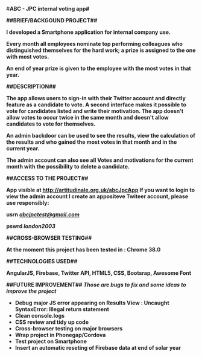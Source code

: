#<b>ABC - JPC internal voting app#

##<b>BRIEF/BACKGOUND PROJECT</b>##

I developed a Smartphone application for internal company use. 

Every month all employees nominate top performing colleagues who distinguished themselves for the hard work; a prize is assigned to the one with most votes. 

An end of year prize is given to the employee with the most votes in that year. 

##<b>DESCRIPTION</b>##

The app allows users to sign-in with their Twitter account and directly feature as a candidate to vote. A second interface makes it possible to vote for candidates listed and write their motivation. The app doesn't allow votes to occur twice in the same month and doesn't allow candidates to vote for themselves. 

An admin backdoor can be used to see the results, view the calculation of the results and who gained the most votes in that month and in the current year. 

The admin account can also see all Votes and motivations for the current month with the possibility to delete a candidate.

##<b>ACCESS TO THE PROJECT</b>##

App visible at http://artitudinale.org.uk/abcJpcApp
If you want to login to view the admin account I create an appositeve Twiteer account, please use responsibly:

usrn <i>abcjpctest@gmail.com</i>

pswrd <i>london2003</i>

##<b>CROSS-BROWSER TESTING</b>##

At the moment this project has been tested in : Chrome 38.0

##<b>TECHNOLOGIES USED</b>##

AngularJS, Firebase, Twitter API, HTML5, CSS, Bootsrap, Awesome Font

##<b>FUTURE IMPROVEMENT</b>##
<i>Those are bugs to fix and some ideas to improve the project</i>

  - Debug major JS error appearing on Results View : Uncaught SyntaxError: Illegal return statement
  - Clean console.logs
  - CSS review and tidy up code
  - Cross-browser testing on major browsers
  - Wrap project in Phonegap/Cordova
  - Test project on Smartphone
  - Insert an automatic reseting of Firebase data at end of solar year
  
   
